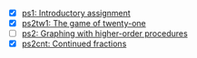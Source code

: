 - [x] [ps1: Introductory assignment](./ps1/)
- [x] [ps2tw1: The game of twenty-one](./ps2tw1/)
- [ ] [ps2: Graphing with higher-order procedures](./ps2)
- [x] [ps2cnt: Continued fractions](./ps2cnt/)